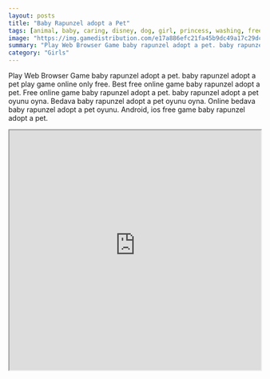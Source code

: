 ```yaml
---
layout: posts
title: "Baby Rapunzel adopt a Pet"
tags: [animal, baby, caring, disney, dog, girl, princess, washing, free, online, games, oyna, game, free, games, play, play, games]
image: "https://img.gamedistribution.com/e17a886efc21fa45b9dc49a17c29dcf1.jpg"
summary: "Play Web Browser Game baby rapunzel adopt a pet. baby rapunzel adopt a pet play game online only free. Best free online game baby rapunzel adopt a pet. Free online game baby rapunzel adopt a pet. baby rapunzel adopt a pet oyunu oyna. Bedava baby rapunzel adopt a pet oyunu oyna. Online bedava baby rapunzel adopt a pet oyunu. Android, ios free game baby rapunzel adopt a pet."
category: "Girls"
---
```


Play Web Browser Game baby rapunzel adopt a pet. baby rapunzel adopt a pet play game online only free. Best free online game baby rapunzel adopt a pet. Free online game baby rapunzel adopt a pet. baby rapunzel adopt a pet oyunu oyna. Bedava baby rapunzel adopt a pet oyunu oyna. Online bedava baby rapunzel adopt a pet oyunu. Android, ios free game baby rapunzel adopt a pet.

<iframe width="100%" height="480px;" src="https://flash.gamedistribution.com?game=e17a886efc21fa45b9dc49a17c29dcf1"></iframe>
